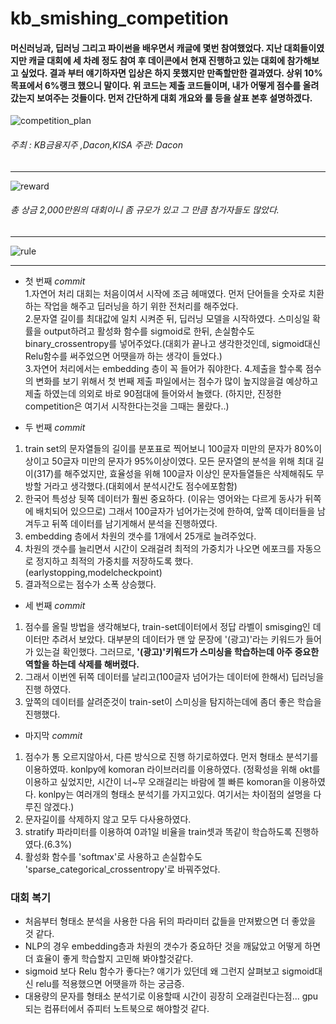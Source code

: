 # kb_smishing_competition

#### 머신러닝과, 딥러닝 그리고 파이썬을 배우면서 캐글에 몇번 참여했었다. 지난 대회들이였지만 캐글 대회에 세 차례 정도 참여 후 데이콘에서 현재 진행하고 있는 대회에 참가해보고 싶었다. 결과 부터 얘기하자면 입상은 하지 못했지만 만족할만한 결과였다. 상위 10%목표에서 6%랭크 했으니 말이다. 위 코드는 제출 코드들이며, 내가 어떻게 점수를 올려 갔는지 보여주는 것들이다. 먼저 간단하게 대회 개요와 룰 등을 살표 본후 설명하겠다.

![competition_plan](https://user-images.githubusercontent.com/59334939/75552392-8e1c8d80-5a79-11ea-93c5-d79909f3f201.png)

###### 주최 : KB금융지주 ,Dacon,KISA 주관: Dacon
* * *

![reward](https://user-images.githubusercontent.com/59334939/75552399-907ee780-5a79-11ea-897e-fea56aa787fd.png)

###### 총 상금 2,000만원의 대회이니 좀 규모가 있고 그 만큼 참가자들도 많았다.
***
![rule](https://user-images.githubusercontent.com/59334939/75552401-9248ab00-5a79-11ea-95eb-28df5e89b893.png)


***

* 첫 번째 *commit*  
1.자연어 처리 대회는 처음이여서 시작에 조금 헤매였다. 먼저 단어들을 숫자로 치환하는 작업을 해주고 딥러닝을 하기 위한 전처리를 해주었다.  
2.문자열 길이를 최대값에 일치 시켜준 뒤, 딥러닝 모델을 시작하였다. 스미싱일 확률을 output하려고 활성화 함수를 sigmoid로 한뒤, 손실함수도 binary_crossentropy를 넣어주었다.(대회가 끝나고 생각한것인데, sigmoid대신 Relu함수를 써주었으면 어땟을까 하는 생각이 들었다.)  
3.자연어 처리에서는 embedding 층이 꼭 들어가 줘야한다.
4.제출을 할수록 점수의 변화를 보기 위해서 첫 번째 제출 파일에서는 점수가 많이 높지않을걸 예상하고 제출 하였는데 의외로 바로 90점대에 들어와서 놀랬다.
(하지만, 진정한 competition은 여기서 시작한다는것을 그때는 몰랐다..)


* 두 번째 *commit*  
1. train set의 문자열들의 길이를 분포표로 찍어보니 100글자 미만의 문자가 80%이상이고 50글자 미만의 문자가 95%이상이였다. 모든 문자열의 분석을 위해 최대 길이(317)를 해주었지만, 효율성을 위해 100글자 이상인 문자들열들은 삭제해줘도 무방할 거라고 생각했다.(대회에서 분석시간도 점수에포함함)  
2. 한국어 특성상 뒷쪽 데이터가 훨씬 중요하다. (이유는 영어와는 다르게 동사가 뒤쪽에 배치되어 있으므로) 그래서 100글자가 넘어가는것에 한하여, 앞쪽 데이터들을 남겨두고 뒤쪽 데이터를 남기게해서 분석을 진행하였다.
3. embedding 층에서 차원의 갯수를 1개에서 25개로 늘려주었다.
4. 차원의 갯수를 늘리면서 시간이 오래걸려 최적의 가중치가 나오면 에포크를 자동으로 정지하고 최적의 가중치를 저장하도록 했다.(earlystopping,modelcheckpoint)
5. 결과적으로는 점수가 소폭 상승했다.


* 세 번째 *commit*  
1. 점수를 올릴 방법을 생각해보다, train-set데이터에서 정답 라벨이 smisging인 데이터만 추려서 보았다. 대부분의 데이터가 맨 앞 문장에 '(광고)'라는 키워드가 들어가 있는걸 확인했다. 그러므로, **'(광고)'키워드가 스미싱을 학습하는데 아주 중요한 역할을 하는데 삭제를 해버렸다.**   
2. 그래서 이번엔 뒤쪽 데이터를 날리고(100글자 넘어가는 데이터에 한해서) 딥러닝을 진행 하였다.
3. 앞쪽의 데이터를 살려준것이 train-set이 스미싱을 탐지하는데에 좀더 좋은 학습을 진행했다.


* 마지막 *commit*  
1. 점수가 통 오르지않아서, 다른 방식으로 진행 하기로하였다. 먼저 형태소 분석기를 이용하였따. konlpy에 komoran 라이브러리를 이용하였다.
(정확성을 위해 okt를 이용하고 싶었지만, 시간이 너~무 오래걸리는 바람에 젤 빠른 komoran을 이용하였다. konlpy는 여러개의 형태소 분석기를 가지고있다. 여기서는 차이점의 설명을 다루진 않겠다.)  
2. 문자길이를 삭제하지 않고 모두 다사용하였다.  
3. stratify 파라미터를 이용하여 0과1일 비율을 train셋과 똑같이 학습하도록 진행하였다.(6.3%)  
4. 활성화 함수를 'softmax'로 사용하고 손실합수도 'sparse_categorical_crossentropy'로 바꿔주었다.


### 대회 복기  
- 처음부터 형태소 분석을 사용한 다음 뒤의 파라미터 값들을 만져봤으면 더 좋았을 것 같다.
- NLP의 경우 embedding층과 차원의 갯수가 중요하단 것을 깨닳았고 어떻게 하면 더 효율이 좋게 학습할지 고민해 봐야할것같다.
- sigmoid 보다 Relu 함수가 좋다는? 얘기가 있던데 왜 그런지 살펴보고 sigmoid대신 relu를 적용했으면 어땟을까 하는 궁금증.
- 대용량의 문자를 형태소 분석기로 이용할때 시간이 굉장히 오래걸린다는점... gpu되는 컴퓨터에서 쥬피터 노트북으로 해야할것 같다.



